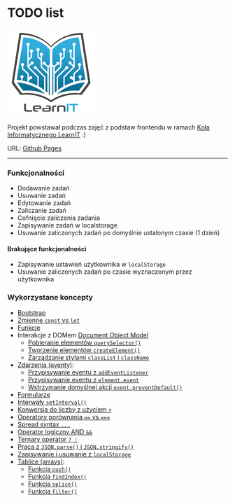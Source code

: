 # TODO list

![](./images/logo_lit.jpg)

Projekt powstawał podczas zajęć z podstaw frontendu w ramach [Koła Informatycznego LearnIT](https://learnit.how/) :)

URL: [Github Pages](https://asenataluczak.github.io/LIT-To-Do-List/)

---

### Funkcjonalności
- Dodawanie zadań
- Usuwanie zadań
- Edytowanie zadań
- Zaliczanie zadań
- Cofnięcie zaliczenia zadania
- Zapisywanie zadań w localstorage
- Usuwanie zaliczonych zadań po domyślnie ustalonym czasie (1 dzień)

#### Brakujące funkcjonalności
- Zapisywanie ustawień użytkownika w `localStorage`
- Usuwanie zaliczonych zadań po czasie wyznaczonym przez użytkownika


### Wykorzystane koncepty

- [Bootstrap](https://getbootstrap.com/docs/5.0/getting-started/introduction/)
- [Zmienne `const` vs `let`](http://kursjs.pl/kurs/super-podstawy/zmienne#zasieg-zmiennych)
- [Funkcje](http://kursjs.pl/kurs/super-podstawy/funkcje)
- Interakcje z DOMem [Document Object Model](http://kursjs.pl/kurs/dom/dom)
  - [Pobieranie elementów `querySelector()`](http://kursjs.pl/kurs/dom/dom#querySelector)
  - [Tworzenie elementów `createElement()`](http://kursjs.pl/kurs/dom/dom-tworzenie-i-usuwanie)
  - [Zarządzanie stylami `classList` i `className`](http://kursjs.pl/kurs/dom/style#classList)
- [Zdarzenia (eventy)](https://kursjs.pl/kurs/events/events):
  - [Przypisywanie eventu z `addEventListener`](http://kursjs.pl/kurs/events/events#addEventListener)
  - [Przypisywanie eventu z `element.event`](http://kursjs.pl/kurs/events/events#inline)
  - [Wstrzymanie domyślnej akcji `event.preventDefault()`](http://kursjs.pl/kurs/events/events#preventDefault)
- [Formularze](http://kursjs.pl/kurs/formularze/formularze)
- [Interwały `setInterval()`](http://kursjs.pl/kurs/intervals/intervals#setInterval)
- [Konwersja do liczby z użyciem `+`](http://kursjs.pl/kurs/super-podstawy/typy-danych#konwersja-danych)
- [Operatory porównania `==` vs `===`](https://kursjs.pl/kurs/super-podstawy/operatory#operatory-porownania)
- [Spread syntax `...`](https://kursjs.pl/kurs/rozne/spread-rest#spread)
- [Operator logiczny AND `&&`](https://kursjs.pl/kurs/super-podstawy/operatory#operatory-logiczne-w-wyrazeniach)
- [Ternary operator `? :`](http://kursjs.pl/kurs/super-podstawy/instrukcje-warunkowe#operator-warunkowy)
- [Praca z `JSON.parse()` i `JSON.stringify()`](http://kursjs.pl/kurs/ajax/ajax#obiekt-json)
- [Zapisywanie i usuwanie z `localStorage`](http://kursjs.pl/kurs/storage/storage#element-add)
- [Tablice (arrays)](http://kursjs.pl/kurs/super-podstawy/tablice):
  - [Funkcja `push()`](http://kursjs.pl/kurs/super-podstawy/tablice#push-pop)
  - [Funkcja `findIndex()`](http://kursjs.pl/kurs/super-podstawy/tablice-tematy-dodatkowe.php#findIndex)
  - [Funkcja `splice()`](http://kursjs.pl/kurs/super-podstawy/tablice#splice_delete)
  - [Funkcja `filter()`](http://kursjs.pl/kurs/super-podstawy/tablice-tematy-dodatkowe#filter)
